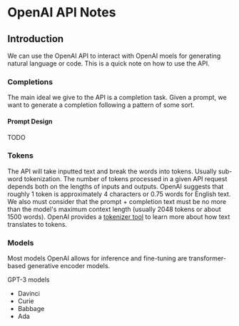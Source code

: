 # OpenAI API Notes # 
## Introduction ##

We can use the OpenAI API to interact with OpenAI moels for generating natural language or code. This is a quick note on how to use the API.

### Completions ### 
The main ideal we give to the API is a completion task. Given a prompt, we want to generate a completion following a pattern of some sort.
#### Prompt Design ####
TODO


### Tokens ###
The API will take inputted text and break the words into tokens. Usually sub-word tokenization. The number of tokens processed in a given API request depends both on the lengths of inputs and outputs. OpenAI suggests that roughly 1 token is approximately 4 characters or 0.75 words for English text. We also must consider that the prompt + completion text must be no more than the model's maximum context length (usually 2048 tokens or about 1500 words). OpenAI provides a [tokenizer tool](https://beta.openai.com/tokenizer) to learn more about how text translates to tokens.

### Models ###
Most models OpenAI allows for inference and fine-tuning are transformer-based generative encoder models.

GPT-3 models 
- Davinci
- Curie
- Babbage
- Ada


